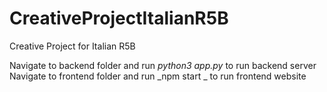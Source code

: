# CreativeProjectItalianR5B
Creative Project for Italian R5B

Navigate to backend folder and run _python3 app.py_ to run backend server
Navigate to frontend folder and run _npm start _ to run frontend website
